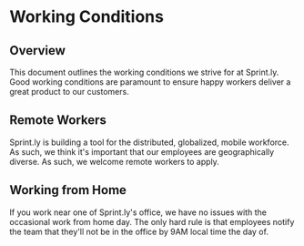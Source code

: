 # Working Conditions

## Overview

This document outlines the working conditions we strive for at Sprint.ly. Good working conditions are paramount to ensure happy workers deliver a great product to our customers.

## Remote Workers

Sprint.ly is building a tool for the distributed, globalized, mobile workforce. As such, we think it's important that our employees are geographically diverse. As such, we welcome remote workers to apply.

## Working from Home

If you work near one of Sprint.ly's office, we have no issues with the occasional work from home day. The only hard rule is that employees notify the team that they'll not be in the office by 9AM local time the day of.
